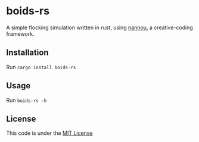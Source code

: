 # boids-rs

A simple flocking simulation written in rust, using [nannou](https://nannou.cc/), a creative-coding framework.

## Installation

Run `cargo install boids-rs`

## Usage

Run `boids-rs -h`

## License

This code is under the [MIT License](https://mit-license.org/)
